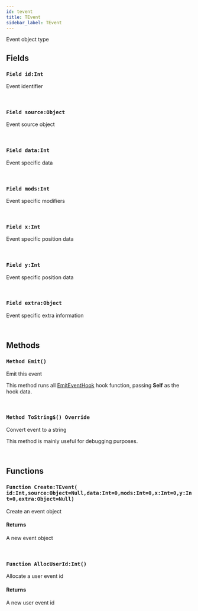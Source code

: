 ```yaml
---
id: tevent
title: TEvent
sidebar_label: TEvent
---
```


Event object type


## Fields

### `Field id:Int`

Event identifier

<br/>

### `Field source:Object`

Event source object

<br/>

### `Field data:Int`

Event specific data

<br/>

### `Field mods:Int`

Event specific modifiers

<br/>

### `Field x:Int`

Event specific position data

<br/>

### `Field y:Int`

Event specific position data

<br/>

### `Field extra:Object`

Event specific extra information

<br/>

## Methods

### `Method Emit()`

Emit this event


This method runs all [EmitEventHook](../../../brl/brl.event/#global-emiteventhook-int-allochookid) hook function, passing <b>Self</b> as
the hook data.


<br/>

### `Method ToString$() Override`

Convert event to a string


This method is mainly useful for debugging purposes.


<br/>

## Functions

### `Function Create:TEvent( id:Int,source:Object=Null,data:Int=0,mods:Int=0,x:Int=0,y:Int=0,extra:Object=Null)`

Create an event object

#### Returns
A new event object


<br/>

### `Function AllocUserId:Int()`

Allocate a user event id

#### Returns
A new user event id


<br/>

